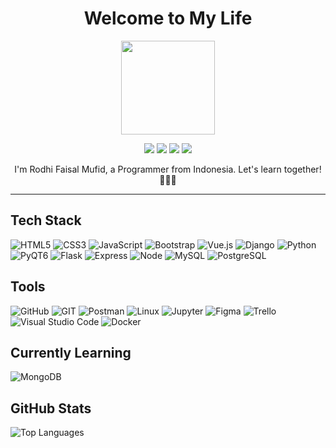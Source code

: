 <h1 align="center">Welcome to My Life</h1>

<p align="center">
  <img src="https://github.com/themufid/README/blob/main/gifs/Halo.gif" width="150">
</p>

<p align="center">
  <a href="mailto:almufid.business@gmail.com?subject=Olá%20Bruno%20Tacca"><img src="https://img.shields.io/badge/gmail-%23D14836.svg?&style=for-the-badge&logo=gmail&logoColor=white" /></a>
  <a href="https://www.instagram.com/almufid.tech/"><img src="https://img.shields.io/badge/instagram-%23dc2743.svg?&style=for-the-badge&logo=instagram&logoColor=white" /></a>
  <a href="https://www.linkedin.com/in/rodhifaisalmufid/"><img src="https://img.shields.io/badge/linkedin-%230077B5.svg?&style=for-the-badge&logo=linkedin&logoColor=white" /></a>
  <a href="https://www.x.com/almufid_tech/"><img src="https://img.shields.io/badge/twitter-%230077B5.svg?&style=for-the-badge&logo=twitter&logoColor=white" /></a>
</p>

<p align="center">I'm Rodhi Faisal Mufid, a Programmer from Indonesia. Let's learn together! 👨🏻‍💻</p>

<hr />

<h2 align="left"><b>Tech Stack</b></h2>
<p align="left">
  <img src="https://img.shields.io/badge/HTML5-E34F26.svg?&style=for-the-badge&logo=html5&logoColor=white" alt="HTML5">
  <img src="https://img.shields.io/badge/CSS3-%231572B6.svg?&style=for-the-badge&logo=css3&logoColor=white" alt="CSS3">
  <img src="https://img.shields.io/badge/JavaScript-323330.svg?&style=for-the-badge&logo=javascript&logoColor=%23F7DF1E" alt="JavaScript">
  <img src="https://img.shields.io/badge/Bootstrap-7286D3?style=for-the-badge&logo=Bootstrap&logoColor=white" alt="Bootstrap">
  <img src="https://img.shields.io/badge/VueJS-439A97?style=for-the-badge&logo=Vue.js&logoColor=white" alt="Vue.js">
  <img src="https://img.shields.io/badge/Django-000000?style=for-the-badge&logo=Django&logoColor=white" alt="Django">
  <img src="https://img.shields.io/badge/Python-000000?style=for-the-badge&logo=Python&logoColor=white" alt="Python">
  <img src="https://img.shields.io/badge/PyQT6-47A248.svg?&style=for-the-badge&logo=pyqt&logoColor=white" alt="PyQT6">
  <img src="https://img.shields.io/badge/Flask-000000?style=for-the-badge&logo=flask&logoColor=white" alt="Flask">
  <img src="https://img.shields.io/badge/Express-439A97.svg?&style=for-the-badge&logo=express&logoColor=white" alt="Express">
  <img src="https://img.shields.io/badge/Node.js-47A248.svg?&style=for-the-badge&logo=node.js&logoColor=white" alt="Node">
  <img src="https://img.shields.io/badge/MySQL-336791.svg?&style=for-the-badge&logo=mysql&logoColor=white" alt="MySQL">

  <img src="https://img.shields.io/badge/PostgreSQL-336791.svg?&style=for-the-badge&logo=postgresql&logoColor=white" alt="PostgreSQL">
</p>

<h2 align="left"><b>Tools</b></h2>
<p align="left">
  <img src="https://img.shields.io/badge/Github-%23121011.svg?&style=for-the-badge&logo=github&logoColor=white" alt="GitHub">
  <img src="https://img.shields.io/badge/GIT-%23dc2743.svg?style=for-the-badge&logo=Git&logoColor=white" alt="GIT">
  <img src="https://img.shields.io/badge/Postman-E34F26.svg?&style=for-the-badge&logo=postman&logoColor=white" alt="Postman">
  <img src="https://img.shields.io/badge/Linux-4479A1?style=for-the-badge&logo=linux&logoColor=black" alt="Linux">
  <img src="https://img.shields.io/badge/Jupyter-7286D3?style=for-the-badge&logo=Jupyter&logoColor=white" alt="Jupyter">
  <img src="https://img.shields.io/badge/Figma-7286D3?style=for-the-badge&logo=Figma&logoColor=white" alt="Figma">
  <img src="https://img.shields.io/badge/Trello-%231572B6.svg?style=for-the-badge&logo=Trello&logoColor=white" alt="Trello">
  <img src="https://img.shields.io/badge/Visual%20Studio%20Code-%23007ACC.svg?style=for-the-badge&logo=visual-studio-code&logoColor=white" alt="Visual Studio Code">
   <img src="https://img.shields.io/badge/Docker-%231572B6.svg?style=for-the-badge&logo=Docker&logoColor=white" alt="Docker">
</p>

<h2 align="left"><b>Currently Learning</b></h2>

<p align="left">
  <img src="https://img.shields.io/badge/MONGODB-47A248.svg?&style=for-the-badge&logo=mongodb&logoColor=white" alt="MongoDB">
</p>

<h2 align="left"><b>GitHub Stats</b></h2>

<p align="left">
  <img align="left" src="https://github-readme-stats.vercel.app/api/top-langs?username=themufid&show_icons=true&locale=en&layout=compact" alt="Top Languages" />
</p>
